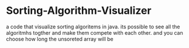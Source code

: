 # Sorting-Algorithm-Visualizer
a code that visualize sorting algoritems in java. its possible to see all the algoritmhs togther and make them compete with each other. and you can choose how long the unsoreted array will be 
